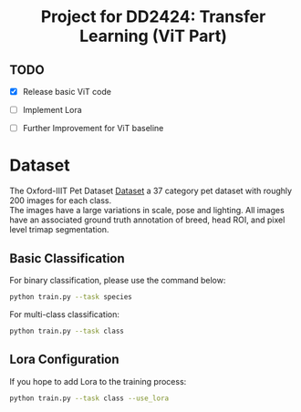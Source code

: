 <h1 align="center"> Project for DD2424: Transfer Learning (ViT Part) </h1>


## TODO
- [x] Release basic ViT code
- [ ] Implement Lora
- [ ] Further Improvement for ViT baseline


# Dataset

The Oxford-IIIT Pet Dataset [Dataset]([https://www.robots.ox.ac.uk/~vgg/data/pets/])  a 37 category pet dataset with roughly 200 images for each class. \
The images have a large variations in scale, pose and lighting. All images have an associated ground truth annotation of breed, head ROI, and pixel level trimap segmentation. 

## Basic Classification

For binary classification, please use the command below:

```bash
python train.py --task species
```

For multi-class classification:
```bash
python train.py --task class
```


## Lora Configuration

If you hope to add Lora to the training process:

```bash
python train.py --task class --use_lora
```


